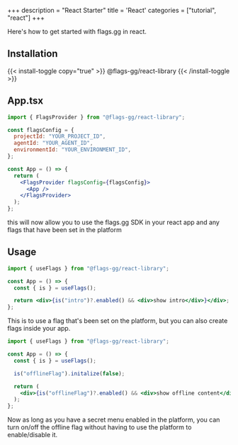 +++
description = "React Starter"
title = 'React'
categories = ["tutorial", "react"]
+++

Here's how to get started with flags.gg in react.

## Installation

{{< install-toggle copy="true" >}}
@flags-gg/react-library
{{< /install-toggle >}}

## App.tsx

```jsx
import { FlagsProvider } from "@flags-gg/react-library";

const flagsConfig = {
  projectId: "YOUR_PROJECT_ID",
  agentId: "YOUR_AGENT_ID",
  environmentId: "YOUR_ENVIRONMENT_ID",
};

const App = () => {
  return (
    <FlagsProvider flagsConfig={flagsConfig}>
      <App />
    </FlagsProvider>
  );
};
```

this will now allow you to use the flags.gg SDK in your react app and any flags that have been set in the platform

## Usage

```jsx
import { useFlags } from "@flags-gg/react-library";

const App = () => {
  const { is } = useFlags();

  return <div>{is("intro")?.enabled() && <div>show intro</div>}</div>;
};
```

This is to use a flag that's been set on the platform, but you can also create flags inside your app.

```jsx
import { useFlags } from "@flags-gg/react-library";

const App = () => {
  const { is } = useFlags();

  is("offlineFlag").initalize(false);

  return (
    <div>{is("offlineFlag")?.enabled() && <div>show offline content</div>}</div>
  );
};
```

Now as long as you have a secret menu enabled in the platform, you can turn on/off the offline flag without having to use the platform to enable/disable it.
